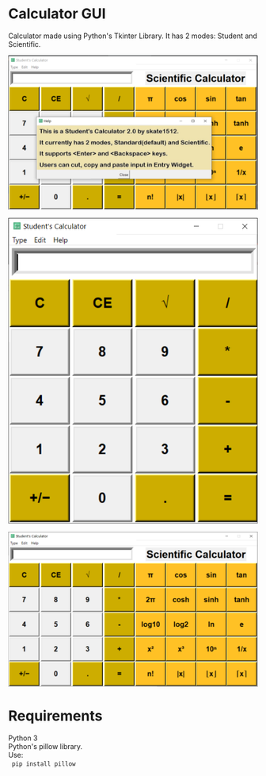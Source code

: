 # Calculator GUI
Calculator made using Python's Tkinter Library. It has 2 modes: Student and Scientific.   

<p align="center">
  <img text="Help" src="Help with Calc.PNG">
</p>  
  
<p align="center">
  <img text="Student's Calculator" src="Student's Calculator.PNG">
</p>  

<p align="center">
  <img text="Scientific Calculator" src="Scientific Calculator.PNG">
</p>

# Requirements
Python 3  
Python's pillow library.  
Use:  
``` pip install pillow```  




